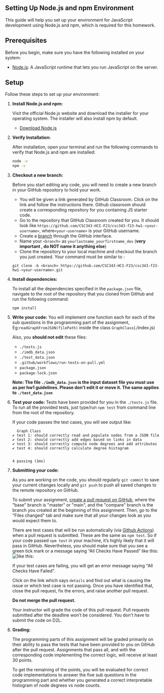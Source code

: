 ## Setting Up Node.js and npm Environment

This guide will help you set up your environment for JavaScript development using Node.js and npm, which is required for this homework.

## Prerequisites

Before you begin, make sure you have the following installed on your system:

- [Node.js](https://nodejs.org/en/): A JavaScript runtime that lets you run JavaScript on the server.

## Setup

Follow these steps to set up your environment:

1. **Install Node.js and npm:**

    Visit the official Node.js website and download the installer for your operating system. The installer will also install npm by default.

    - [Download Node.js](https://nodejs.org/en/download/)

2. **Verify Installation:**

   After installation, open your terminal and run the following commands to verify that Node.js and npm are installed:

   ```sh
   node -v
   npm -v

3. **Checkout a new branch:**

    Before you start editing any code, you will need to create a new branch in your GitHub repository to hold your work.

    - You will be given a link generated by GitHub Classroom. Click on the link and follow the instructions there. Github classroom should create a corresponding repository for you containing JS starter code.
    - Go to the repository that GitHub Classroom created for you. It should look like `https://github.com/CSC343-HCI-F23/csc343-f23-hw1-<your-username>`, where`<your-username>` is your GitHub username. 
    - Create a [branch](https://help.github.com/articles/creating-and-deleting-branches-within-your-repository/) through the GitHub interface.
    - Name your `<branch>` as `yourlastname_yourfirstname_dev` (**very important , do NOT name it anything else**)
    - Clone the repository to your local machine and checkout the branch you
     just created. Your command must be similar to :
     ```
     git clone -b <branch> https://github.com/CSC343-HCI-F23/csc343-f23-hw1-<your-username>.git
     ```

4. **Install dependencies:**

    To install all the dependencies specified in the `package.json` file, navigate to the root of the repository that you cloned from GitHub and run the following command:

    ```
    npm install
    ```

5. **Write your code:**
    You will implement one function each for each of the sub questions in the programming part of the assignment, Eg:`readGraphFromJSON(filePath)` inside the class `GraphClass`(./index.js)

    Also, you **should not edit** these files:
    - `./tests.js`
    - `./imdb_data.json`
    - `./test_data.json`
    - `.github/workflows/run-tests-on-pull.yml`
    - `package.json`
    - `package-lock.json`

    **Note: The file `./imdb_data.json` is the input dataset file you must use as per hw1 guidelines. Please don't edit it or move it. The same applies to `./test_data.json`**

6. **Test your code:**
    Tests have been provided for you in the `./tests.js` file.
    To run all the provided tests, just type/run  ``npm test`` from command line from the root of the repository.

    If your code passes the test cases, you will see output like:
    ```
      Graph Class
    ✔ test 1: should correctly read and populate nodes from a JSON file
    ✔ test 2: should correctly add edges based on links in data
    ✔ test 3: should correctly compute node degrees and add attributes
    ✔ test 4: should correctly calculate degree histogram


    4 passing (1ms)
    ```
7. **Submitting your code:**

    As you are working on the code, you should regularly `git commit` to save your current changes locally and `git push` to push all saved changes to the remote repository on GitHub.    

    To submit your assignment, [create a pull request on GitHub](https://help.github.com/articles/creating-a-pull-request/#creating-the-pull-request), where the "base" branch is "master" or "main", and the "compare" branch is the branch you
    created at the beginning of this assignment.
    Then, go to the "Files changed" tab and make sure that all your changes look as you would expect them to.

    There are test cases that will be run automatically (via [Github Actions](https://github.com/features/actions)) when a pull request is submitted. These are the same as `npm test`. 
    So if your code passed `npm test` in your machine, it’s highly likely that it will pass in GitHub. Nevertheless, you should make sure that you see a green tick mark or a message saying “All Checks Have Passed” like this:
    ![like this:](passed.png)

    If your test cases are failing, you will get an error message saying "All Checks Have Failed".

    Click on the link which says `details` and find out what is causing the issue or which test case is not passing. Once you have identified that, close the pull request, fix the errors, and raise another pull request.
    
    **Do not merge the pull request.**

    Your instructor will grade the code of this pull request. Pull requests submitted after the deadline won’t be considered. You don't have to submit the code on D2L.

8. **Grading:**

    The programming parts of this assignment will be graded primarily on their ability to pass the tests that have been provided to you on GitHub after the pull request. Assignments that pass all, and with the corresponding code implementing the correct logic, will receive at least 30 points.

    To get the remaining of the points, you will be evaluated for correct code implementations to answer the five sub questions in the programming part and whether you generated a correct interpretable histogram of node degrees vs node counts.